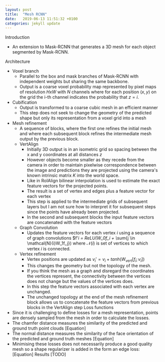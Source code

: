 ```yaml
---
layout: post
title:  "Mesh RCNN"
date:   2019-06-13 11:51:32 +0100
categories: jekyll update
---
```


Introduction
- An extension to Mask-RCNN that generates a 3D mesh for each object segmented by Mask-RCNN.

Architecture
- Voxel branch
    - Parallel to the box and mask branches of Mask-RCNN with independent weights but sharing the same backbone.
    - Output is a coarse voxel probability map represented by pixel maps of resolution $H x W$ with $N$ channels where for each position $(x,y)$ on the grid the i-th channel indicates the probability that $z = i$.
- Cubification
    - Output is transformed to a coarse cubic mesh in an efficient manner 
    - This step does not seek to change the geometry of the predicted shape but only its representation from a voxel grid into a mesh
- Mesh refinement
    - A sequence of blocks, where the first one refines the initial mesh and where each subsequent block refines the intermediate mesh output by the previous block. 
    - VertAlign
        - Initially 3D output is in an isometric grid so spacing between the x and y coordinates at all distances $z$
        - However objects become smaller as they recede from the camera in order to maintain pixelwise correspondence between the image and predictions they are projected using the camera's known intrinsic matrix $K$ into the world space.
        - Like in RoIAlign bilinear interpolation is used to estimate the exact feature vectors for the projected points. 
        - The result is a set of vertex and edges plus a feature vector for each vertex
        - This step is applied to the intermediate grids of subsequent layers but I am not sure how to interpret it for subsequent steps since the points have already been projected.
        - In the second and subsequent blocks the input feature vectors are concatenated with the feature vectors 
    - Graph Convolution 
        - Updates the feature vectors for each vertex  $i$ using a sequence of graph convolutions $f'_i = ReLU(W_0f_i + \sum_{j \in \mathcal{N}(i)W_1f_j}) where $\mathcal{N}(i)$ is set of vertices to which vertex $i$ is connected. 
    - Vertex refinement
        - Vertex positions are updated as $v_i' = v_i + tanh(W_{vert}[f_i;v_i])$
        - This changes the geometry but not the topology of the mesh.
        - If you think the mesh as a graph and disregard the coordinates the vertices represent, the connectivity between the vertices does not change but the values of the vertices does.
        - In this step the feature vectors associated with each vertex are unchanged.
        - The unchanged topology at the end of the mesh refinement block allows us to concatenate the feature vectors from previous blocks in the VertAlign step
Loss functions
- Since it is challenging to define losses for a mesh representation, points are densely sampled from the mesh in order to calculate the losses.
- The chamfer distance measures the similarity of the predicted and ground truth point clouds
[Equation]
- The normal distance measures the similarity of the face orientation of the predicted and ground truth meshes 
[Equation]
- Minimising these losses does not necessarily produce a good quality mesh so a shape regularizer is added in the form an edge loss:
[Equation]
Results
[TODO]


    
    